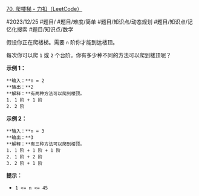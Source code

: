 [70. 爬楼梯 - 力扣（LeetCode）](https://leetcode.cn/problems/climbing-stairs/description/)

#2023/12/25 #题目/ #题目/难度/简单 #题目/知识点/动态规划 #题目/知识点/记忆化搜索 #题目/知识点/数学

假设你正在爬楼梯。需要 `n` 阶你才能到达楼顶。

每次你可以爬 `1` 或 `2` 个台阶。你有多少种不同的方法可以爬到楼顶呢？

**示例 1：**
```
**输入：**n = 2
**输出：**2
**解释：**有两种方法可以爬到楼顶。
1. 1 阶 + 1 阶
2. 2 阶
```
**示例 2：**
```
**输入：**n = 3
**输出：**3
**解释：**有三种方法可以爬到楼顶。
1. 1 阶 + 1 阶 + 1 阶
2. 1 阶 + 2 阶
3. 2 阶 + 1 阶
```

**提示：**

- `1 <= n <= 45`